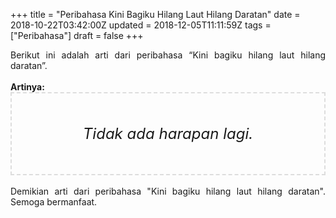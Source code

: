 +++
title = "Peribahasa Kini Bagiku Hilang Laut Hilang Daratan"
date = 2018-10-22T03:42:00Z
updated = 2018-12-05T11:11:59Z
tags = ["Peribahasa"]
draft = false
+++

<div dir="ltr" style="text-align: left;" trbidi="on"><div style="text-align: justify;">Berikut ini adalah arti dari peribahasa “Kini bagiku hilang laut hilang daratan”.</div><br /><div style="text-align: justify;"><b>Artinya:</b></div><div style="border: 2px dashed #ddd; font-size: 24px; height: auto; margin: 0 auto; padding: 50px; text-align: center; width: auto;"><i>Tidak ada harapan lagi.</i></div><div style="text-align: justify;"><br /></div><div style="text-align: justify;">Demikian arti dari peribahasa "Kini bagiku hilang laut hilang daratan". Semoga bermanfaat.</div></div>
